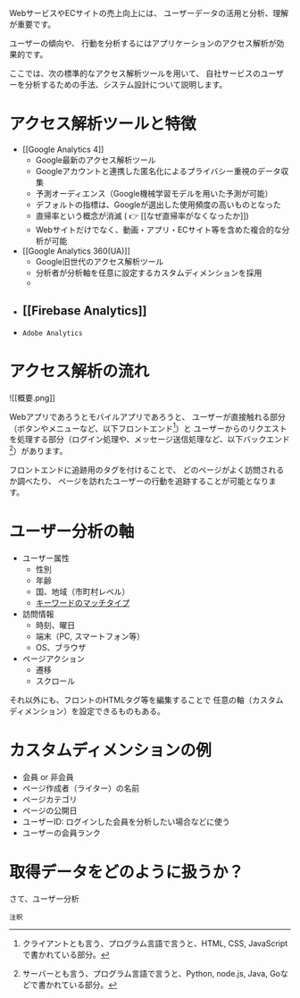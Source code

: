 WebサービスやECサイトの売上向上には、
ユーザーデータの活用と分析、理解が重要です。

ユーザーの傾向や、
行動を分析するにはアプリケーションのアクセス解析が効果的です。

ここでは、次の標準的なアクセス解析ツールを用いて、
自社サービスのユーザーを分析するための手法、システム設計について説明します。

# アクセス解析ツールと特徴

- [[Google Analytics 4]]
	- Google最新のアクセス解析ツール
	- Googleアカウントと連携した匿名化によるプライバシー重視のデータ収集
	- 予測オーディエンス（Google機械学習モデルを用いた予測が可能）
	- デフォルトの指標は、Googleが選出した使用頻度の高いものとなった
	- 直帰率という概念が消滅 ( 👉 [[なぜ直帰率がなくなったか]])
	- Webサイトだけでなく、動画・アプリ・ECサイト等を含めた複合的な分析が可能
- [[Google Analytics 360(UA)]]
	- Google旧世代のアクセス解析ツール
	- 分析者が分析軸を任意に設定するカスタムディメンションを採用
	- 
- [[Firebase Analytics]]
	- 
-  `Adobe Analytics` 

# アクセス解析の流れ

![[概要.png]]

Webアプリであろうとモバイルアプリであろうと、
ユーザーが直接触れる部分（ボタンやメニューなど、以下フロントエンド[^1]）と
ユーザーからのリクエストを処理する部分（ログイン処理や、メッセージ送信処理など、以下バックエンド[^2]）があります。

フロントエンドに追跡用のタグを付けることで、
どのページがよく訪問されるか調べたり、
ページを訪れたユーザーの行動を追跡することが可能となります。

# ユーザー分析の軸

- ユーザー属性
	-  性別
	-  年齢
	-  国、地域（市町村レベル）
	-  [キーワードのマッチタイプ](https://support.google.com/google-ads/answer/7478529?hl=ja#zippy=%2C%E3%83%95%E3%83%AC%E3%83%BC%E3%82%BA%E4%B8%80%E8%87%B4)
-  訪問情報
	-  時刻、曜日
	-  端末（PC, スマートフォン等）
	-  OS、ブラウザ
-  ページアクション
	-  遷移
	-  スクロール

それ以外にも、フロントのHTMLタグ等を編集することで
任意の軸（カスタムディメンション）を設定できるものもある。

# カスタムディメンションの例

- 会員 or 非会員
- ページ作成者（ライター）の名前
- ページカテゴリ
- ページの公開日
- ユーザーID: ログインした会員を分析したい場合などに使う
- ユーザーの会員ランク

# 取得データをどのように扱うか？


さて、ユーザー分析

`注釈` 
[^1]: クライアントとも言う、プログラム言語で言うと、HTML, CSS, JavaScriptで書かれている部分。
[^2]: サーバーとも言う、プログラム言語で言うと、Python, node.js, Java, Goなどで書かれている部分。